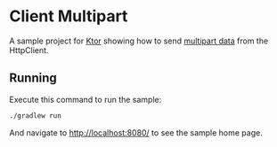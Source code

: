 # Client Multipart

A sample project for [Ktor](https://ktor.io) showing how to send [multipart data](https://ktor.io/docs/request.html#upload_file) from the HttpClient.

## Running

Execute this command to run the sample:

```bash
./gradlew run
```

And navigate to [http://localhost:8080/](http://localhost:8080/) to see the sample home page.
